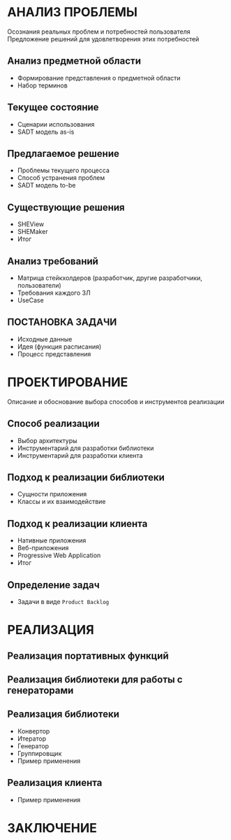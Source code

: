 # АНАЛИЗ ПРОБЛЕМЫ

Осознания реальных проблем и потребностей пользователя  
Предложение решений для удовлетворения этих потребностей

## Анализ предметной области

- Формирование представления о предметной области
- Набор терминов

## Текущее состояние 

- Сценарии использования
- SADT модель as-is

## Предлагаемое решение

- Проблемы текущего процесса
- Способ устранения проблем
- SADT модель to-be

## Существующие решения

- SHEView
- SHEMaker
- Итог

## Анализ требований

- Матрица стейкхолдеров (разработчик, другие разработчики, пользователи)
- Требования каждого ЗЛ
- UseCase

## ПОСТАНОВКА ЗАДАЧИ

- Исходные данные
- Идея (функция расписания)
- Процесс представления

# ПРОЕКТИРОВАНИЕ

Описание и обоснование выбора способов и инструментов реализации

## Способ реализации

- Выбор архитектуры
- Инструментарий для разработки библиотеки
- Инструментарий для разработки клиента

## Подход к реализации библиотеки

- Сущности приложения
- Классы и их взаимодействие

## Подход к реализации клиента

- Нативные приложения
- Веб-приложения
- Progressive Web Application
- Итог

## Определение задач

- Задачи в виде `Product Backlog`

# РЕАЛИЗАЦИЯ

## Реализация портативных функций

## Реализация библиотеки для работы с генераторами

## Реализация библиотеки

- Конвертор
- Итератор
- Генератор
- Группировщик
- Пример применения

## Реализация клиента

- Пример применения

# ЗАКЛЮЧЕНИЕ